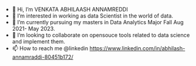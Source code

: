 - 👋 Hi, I’m VENKATA ABHILAASH ANNAMREDDI
- 👀 I’m interested in working as data  Scientist in the world of data.
- 🌱 I’m currently pursuing my masters in Data Analytics Major  Fall Aug 2021- May 2023.
- 💞️ I’m looking to collaborate on opensouce tools related to data science and implement them.
- 📫 How to reach me @linkedin https://www.linkedin.com/in/abhilash-annamraddi-80451b172/

<!---
Abds31/Abds31 is a ✨ special ✨ repository because its `README.md` (this file) appears on your GitHub profile.
You can click the Preview link to take a look at your changes.
--->
